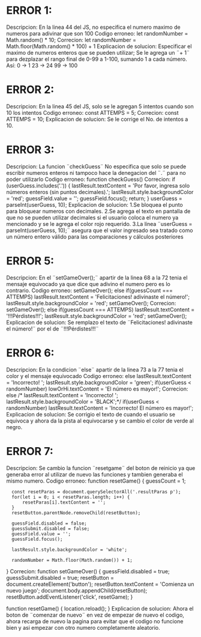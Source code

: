 # ERROR 1: 
Descripcion: En la linea 44 del JS, no especifica el numero maximo de numeros para adivinar que son 100
Codigo erroneo:  let randomNumber = Math.random() * 10;
Correcion:    let randomNumber = Math.floor(Math.random() * 100) + 1
Explicacion de solucion: Especificar el maximo de numeros enteros que se pueden utilizar; 
Se le agrega un ¨+ 1¨ para dezplazar el rango final de 0-99 a 1-100, sumando 1 a cada número. Así:
0 → 1
23 → 24
99 → 100

# ERROR 2:
Descripcion: En la linea 45 del JS, solo se le agregan 5 intentos cuando son 10 los intentos
Codigo erroneo:  const ATTEMPS = 5;
Correcion:    const ATTEMPS = 10;
Explicacion de solucion: Se le corrige el No. de intentos a 10.

# ERROR 3:
Descripcion: La funcion ¨checkGuess¨ No especifica que solo se puede escribir numeros enteros ni tampoco hace la denegacion del ¨.¨ para no poder utilizarlo
Codigo erroneo:  function checkGuess() 
Correcion:    if (userGuess.includes('.')) { 
        lastResult.textContent = 'Por favor, ingresa solo números enteros (sin puntos decimales).';
        lastResult.style.backgroundColor = 'red';
        guessField.value = '';
        guessField.focus();
        return; 
    }
    userGuess = parseInt(userGuess, 10);
Explicacion de solucion: 1.Se bloquea el punto para bloquear numeros con decimales.
                         2.Se agrega el texto en pantalla de que no se pueden utilizar decimales si el usuario coloca el numero ya mencionado y se le agrega el color rojo requerido.
                         3.La línea ¨userGuess = parseInt(userGuess, 10);¨ asegura que el valor ingresado sea tratado como un número entero válido para las comparaciones y cálculos posteriores

# ERROR 5:
Descripcion: En el ¨setGameOver();¨ apartir de la linea 68 a la 72 tenia el mensaje equivocado ya que dice que adivino el numero pero es lo contrario.
Codigo erroneo:    setGameOver();
     else if(guessCount === ATTEMPS) 
      lastResult.textContent = 'Felicitaciones! adivinaste el número!';
      lastResult.style.backgroundColor = 'red';
      setGameOver();
Correcion:      setGameOver();
     else if(guessCount === ATTEMPS) 
      lastResult.textContent = '!!!Pérdistes!!!';
      lastResult.style.backgroundColor = 'red';
      setGameOver();
Explicacion de solucion: Se remplazo el texto de ¨Felicitaciones! adivinaste el número!¨ por el de ¨!!!Pérdistes!!!¨

# ERROR 6:
Descripcion: En la condicion ¨else¨ apartir de la linea 73 a la 77 tenia el color y el mensaje equivocado
Codigo erroneo:   else 
      lastResult.textContent = 'Incorrecto! ';
      lastResult.style.backgroundColor = 'green';
      if(userGuess < randomNumber) 
        lowOrHi.textContent = 'El número es mayor!';
Correcion:  else 
     /* lastResult.textContent = 'Incorrecto! ';
      lastResult.style.backgroundColor = 'BLACK';*/
      if(userGuess < randomNumber) 
        lastResult.textContent = 'Incorrecto! El número es mayor!';
Explicacion de solucion: Se corrigio el texto de cuando el usuario se equivoca y ahora da la pista al equivocarse y se cambio el color de verde al negro.

# ERROR 7:
Descripcion: Se cambio la funcion ¨resetgame¨ del boton de reinicio ya que generaba error al utilizar de nuevo las funciones y tambien generaba el mismo numero.
Codigo erroneo:  function resetGame() {
	  guessCount = 1;

	  const resetParas = document.querySelectorAll('.resultParas p');
	  for(let i = 0; i < resetParas.length; i++) {
		  resetParas[i].textContent = '';
	  }
	  resetButton.parentNode.removeChild(resetButton);

	  guessField.disabled = false;
	  guessSubmit.disabled = false;
	  guessField.value = '';
	  guessField.focus();

	  lastResult.style.backgroundColor = 'white';

	  randomNumber = Math.floor(Math.random()) + 1;
  }
Correcion:    function setGameOver() {
	  guessField.disabled = true;
	  guessSubmit.disabled = true;
	  resetButton = document.createElement('button');
	  resetButton.textContent = 'Comienza un nuevo juego';
	  document.body.appendChild(resetButton);
	  resetButton.addEventListener('click', resetGame);
  }

  function resetGame() {
	  location.reload();
  }
Explicacion de solucion: Ahora el boton de ¨comenzar de nuevo¨ en vez de empezar de nuevo el codigo, ahora recarga de nuevo la pagina para evitar que el codigo no funcione bien y asi empezar con otro numero completamente aleatorio. 



